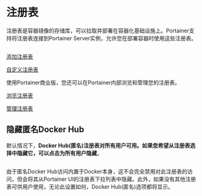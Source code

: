 # 注册表

注册表是容器镜像的存储库，可以拉取并部署在容器化基础设施上。Portainer支持将注册表连接到Portainer Server实例，允许您在部署容器时使用这些注册表。

<figure><img src="..//assets/2.15-admin-registries.png" alt=""><figcaption></figcaption></figure>

[添加注册表](add/)

[自定义注册表](add/custom.md)

使用Portainer商业版，您还可以在Portainer内部浏览和管理您的注册表。

[浏览注册表](browse.md)

[管理注册表](manage.md)

## 隐藏匿名Docker Hub

默认情况下，**Docker Hub(匿名)**注册表对所有用户可用。如果您希望从注册表选择中隐藏它，可以点击**为所有用户隐藏**。

<figure><img src="..//assets/2.15-admin-registries-dockerhub-hide.png" alt=""><figcaption></figcaption></figure>

由于匿名Docker Hub访问内置于Docker本身，这不会完全禁用对此注册表的访问，但会将其从Portainer UI的注册表下拉列表中隐藏。此外，如果没有其他注册表可供用户使用，无论此设置如何，Docker Hub(匿名)选项都将显示。
